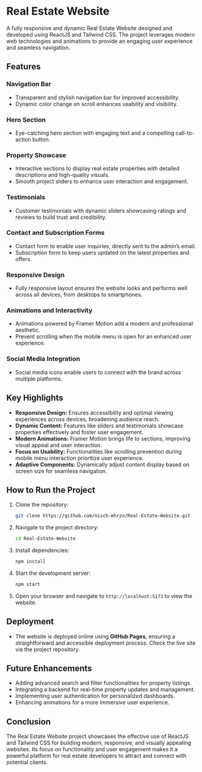 # Real Estate Website

A fully responsive and dynamic Real Estate Website designed and developed using ReactJS and Tailwind CSS. The project leverages modern web technologies and animations to provide an engaging user experience and seamless navigation.

## Features

### Navigation Bar
- Transparent and stylish navigation bar for improved accessibility.
- Dynamic color change on scroll enhances usability and visibility.

### Hero Section
- Eye-catching hero section with engaging text and a compelling call-to-action button.

### Property Showcase
- Interactive sections to display real estate properties with detailed descriptions and high-quality visuals.
- Smooth project sliders to enhance user interaction and engagement.

### Testimonials
- Customer testimonials with dynamic sliders showcasing ratings and reviews to build trust and credibility.

### Contact and Subscription Forms
- Contact form to enable user inquiries, directly sent to the admin’s email.
- Subscription form to keep users updated on the latest properties and offers.

### Responsive Design
- Fully responsive layout ensures the website looks and performs well across all devices, from desktops to smartphones.

### Animations and Interactivity
- Animations powered by Framer Motion add a modern and professional aesthetic.
- Prevent scrolling when the mobile menu is open for an enhanced user experience.

### Social Media Integration
- Social media icons enable users to connect with the brand across multiple platforms.

## Key Highlights

- **Responsive Design:** Ensures accessibility and optimal viewing experiences across devices, broadening audience reach.
- **Dynamic Content:** Features like sliders and testimonials showcase properties effectively and foster user engagement.
- **Modern Animations:** Framer Motion brings life to sections, improving visual appeal and user interaction.
- **Focus on Usability:** Functionalities like scrolling prevention during mobile menu interaction prioritize user experience.
- **Adaptive Components:** Dynamically adjust content display based on screen size for seamless navigation.

## How to Run the Project

1. Clone the repository:
   ```bash
   git clone https://github.com/nisch-mhrzn/Real-Estate-Website.git
   ```

2. Navigate to the project directory:
   ```bash
   cd Real-Estate-Website
   ```

3. Install dependencies:
   ```bash
   npm install
   ```

4. Start the development server:
   ```bash
   npm start
   ```

5. Open your browser and navigate to `http://localhost:5173` to view the website.

## Deployment

- The website is deployed online using **GitHub Pages**, ensuring a straightforward and accessible deployment process. Check the live site via the project repository.

## Future Enhancements

- Adding advanced search and filter functionalities for property listings.
- Integrating a backend for real-time property updates and management.
- Implementing user authentication for personalized dashboards.
- Enhancing animations for a more immersive user experience.

## Conclusion

The Real Estate Website project showcases the effective use of ReactJS and Tailwind CSS for building modern, responsive, and visually appealing websites. Its focus on functionality and user engagement makes it a powerful platform for real estate developers to attract and connect with potential clients.

